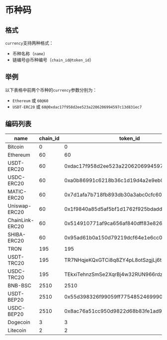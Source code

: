 # 币种码

## 格式

`currency`支持两种格式：

* 币种名称（`name`）
* 链编号@币种编号（`chain_id@token_id`）

## 举例

以下表格中前两个币种的`currency`参数分别为：

* `Ethereum` 或 `60@60`
* `USDT-ERC20` 或 `60@0xdac17f958d2ee523a2206206994597c13d831ec7`

## 编码列表

| name            | chain\_id | token\_id                                  |
| --------------- | --------- | ------------------------------------------ |
| Bitcoin         | 0         | 0                                          |
| Ethereum        | 60        | 60                                         |
| USDT-ERC20      | 60        | 0xdac17f958d2ee523a2206206994597c13d831ec7 |
| USDC-ERC20      | 60        | 0xa0b86991c6218b36c1d19d4a2e9eb0ce3606eb48 |
| MATIC-ERC20     | 60        | 0x7d1afa7b718fb893db30a3abc0cfc608aacfebb0 |
| Uniswap-ERC20   | 60        | 0x1f9840a85d5af5bf1d1762f925bdaddc4201f984 |
| ChainLink-ERC20 | 60        | 0x514910771af9ca656af840dff83e8264ecf986ca |
| SHIBA-ERC20     | 60        | 0x95ad61b0a150d79219dcf64e1e6cc01f0b64c4ce |
| TRON            | 195       | 195                                        |
| USDT-TRC20      | 195       | TR7NHqjeKQxGTCi8q8ZY4pL8otSzgjLj6t         |
| USDC-TRC20      | 195       | TEkxiTehnzSmSe2XqrBj4w32RUN966rdz8         |
| BNB-BSC         | 2510      | 2510                                       |
| USDT-BEP20      | 2510      | 0x55d398326f99059ff775485246999027b3197955 |
| USDC-BEP20      | 2510      | 0x8ac76a51cc950d9822d68b83fe1ad97b32cd580d |
| Dogecoin        | 3         | 3                                          |
| Litecoin        | 2         | 2                                          |
